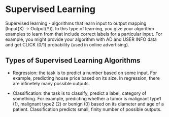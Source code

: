# Supervised Learning

Supervised learning - algorithms that learn input to output mapping (Input(X) -> Output(Y)). In this type of learning, you give your algorithm examples to learn from that include correct labels for a particular input. For example, you might provide your algorithm with AD and USER INFO data and get CLICK (0/1) probability (used in online advertising).

## Types of Supervised Learning Algorithms

- Regression: the task is to predict a number based on some input. For example, predicting house price based on its size. In regression, there are infinetely many possible outputs.

- Classification: the task is to classify, predict a label, category of something. For example, predicting whether a tumor is malignant type1 (1), malignant type2 (2) or benign (0) based on its diameter and age of a patient. Classification predicts small, finity number of possible outputs.
